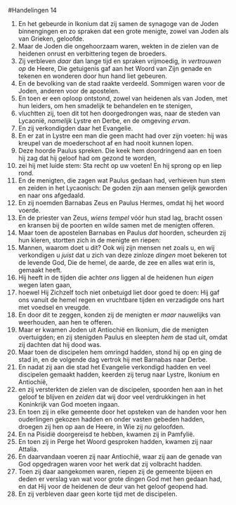 #Handelingen 14
1. En het gebeurde in Ikonium dat zij samen de synagoge van de Joden binnengingen en zo spraken dat een grote menigte, zowel van Joden als van Grieken, geloofde.
2. Maar de Joden die ongehoorzaam waren, wekten in de zielen van de heidenen onrust en verbittering tegen de broeders.
3. Zij verbleven *daar* dan lange tijd en spraken vrijmoedig, in *vertrouwen op* de Heere, Die getuigenis gaf aan het Woord van Zijn genade en tekenen en wonderen door hun hand liet gebeuren.
4. En de bevolking van de stad raakte verdeeld. Sommigen waren voor de Joden, anderen voor de apostelen.
5. En toen er een oploop ontstond, zowel van heidenen als van Joden, met hun leiders, om hen smadelijk te behandelen en te stenigen,
6. vluchtten zij, toen dit tot hen doorgedrongen was, naar de steden van Lycaonië, *namelijk* Lystre en Derbe, en de omgeving *ervan*.
7. En zij verkondigden daar het Evangelie.
8. En er zat in Lystre een man die geen macht had over zijn voeten: hij was kreupel van de moederschoot af en had nooit kunnen lopen.
9. Deze hoorde Paulus spreken. Die keek hem doordringend aan en toen hij zag dat hij geloof had om gezond te worden,
10. zei hij met luide stem: Sta recht op uw voeten! En hij sprong op en liep rond.
11. En de menigten, die zagen wat Paulus gedaan had, verhieven hun stem en zeiden in het Lycaonisch: De goden zijn aan mensen gelijk geworden en naar ons afgedaald.
12. En zij noemden Barnabas Zeus en Paulus Hermes, omdat hij het woord voerde.
13. En de priester van Zeus, *wiens tempel* vóór hun stad lag, bracht ossen en kransen bij de poorten en wilde samen met de menigten offeren.
14. Maar toen de apostelen Barnabas en Paulus *dat* hoorden, scheurden zij hun kleren, stortten zich in de menigte en riepen:
15. Mannen, waarom doet u dit? Ook wij zijn mensen net zoals u, en wij verkondigen u *juist* dat u zich van deze zinloze *dingen* moet bekeren tot de levende God, Die de hemel, de aarde, de zee en alles wat erin is, gemaakt heeft.
16. Hij heeft in de tijden die achter *ons* liggen al de heidenen hun *eigen* wegen laten gaan,
17. hoewel Hij Zichzelf toch niet onbetuigd liet door goed te doen: Hij gaf ons vanuit de hemel regen en vruchtbare tijden en verzadigde ons hart met voedsel en vreugde.
18. En door dit te zeggen, konden zij de menigten er *maar* nauwelijks van weerhouden, aan hen te offeren.
19. Maar er kwamen Joden uit Antiochië en Ikonium, die de menigten overtuigden; en zij stenigden Paulus en sleepten *hem* de stad uit, omdat zij dachten dat hij dood was.
20. Maar toen de discipelen hem omringd hadden, stond hij op en ging de stad in, en de volgende dag vertrok hij met Barnabas naar Derbe.
21. En nadat zij aan die stad het Evangelie verkondigd hadden en veel discipelen gemaakt hadden, keerden zij terug naar Lystre, Ikonium en Antiochië,
22. en zij versterkten de zielen van de discipelen, spoorden hen aan in het geloof te blijven en *zeiden* dat wij door veel verdrukkingen in het Koninkrijk van God moeten ingaan.
23. En toen zij in elke gemeente door het opsteken van de handen voor hen ouderlingen gekozen hadden en onder vasten gebeden hadden, droegen zij hen op aan de Heere, in Wie zij *nu* geloofden.
24. En na Pisidië doorgereisd te hebben, kwamen zij in Pamfylië.
25. En toen zij in Perge het Woord gesproken hadden, kwamen zij naar Attalia.
26. En daarvandaan voeren zij naar Antiochië, waar zij aan de genade van God opgedragen waren voor het werk dat zij volbracht hadden.
27. Toen zij daar aangekomen waren, riepen zij de gemeente bijeen en deden er verslag van wat voor grote dingen God met hen gedaan had, en dat Hij voor de heidenen de deur van het geloof geopend had.
28. En zij verbleven daar geen korte tijd met de discipelen.
